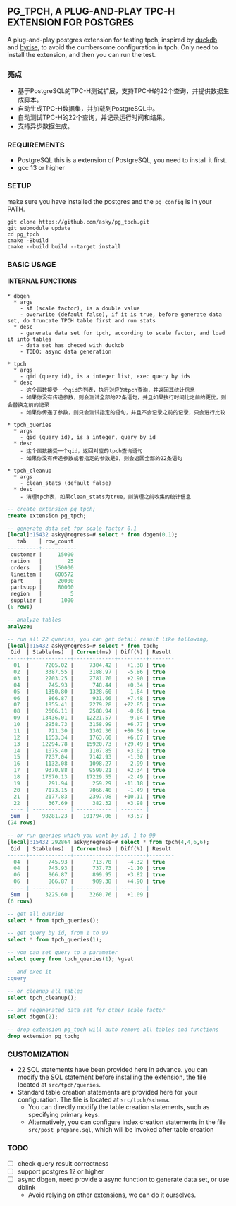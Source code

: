 ## PG_TPCH, A PLUG-AND-PLAY TPC-H EXTENSION FOR POSTGRES

A plug-and-play postgres extension for testing tpch, inspired by [duckdb](https://github.com/duckdb/duckdb.git) and [hyrise](https://github.com/hyrise/hyrise.git), to avoid the cumbersome configuration in tpch. Only need to install the extension, and then you can run the test.

### 亮点

- 基于PostgreSQL的TPC-H测试扩展，支持TPC-H的22个查询，并提供数据生成脚本。
- 自动生成TPC-H数据集，并加载到PostgreSQL中。
- 自动测试TPC-H的22个查询，并记录运行时间和结果。
- 支持异步数据生成。


### REQUIREMENTS

- PostgreSQL
    this is a extension of PostgreSQL, you need to install it first.
- gcc 13 or higher

### SETUP

make sure you have installed the postgres and the `pg_config` is in your PATH.

```
git clone https://github.com/asky/pg_tpch.git
git submodule update
cd pg_tpch
cmake -Bbuild
cmake --build build --target install
```

### BASIC USAGE

#### INTERNAL FUNCTIONS

```
* dbgen 
  * args
    - sf (scale factor), is a double value
    - overwrite (default false), if it is true, before generate data set, do truncate TPCH table first and run stats
  * desc
    - generate data set for tpch, according to scale factor, and load it into tables
    - data set has checed with duckdb
    - TODO: async data generation

* tpch
  * args
    - qid (query id), is a integer list, exec query by ids
  * desc
    - 这个函数接受一个qid的列表，执行对应的tpch查询，并返回其统计信息
    - 如果你没有传递参数，则会测试全部的22条语句，并且如果执行时间比之前的更优，则会替换之前的记录
    - 如果你传递了参数，则只会测试指定的语句，并且不会记录之前的记录，只会进行比较

* tpch_queries
  * args
    - qid (query id), is a integer, query by id
  * desc
    - 这个函数接受一个qid，返回对应的tpch查询语句
    - 如果你没有传递参数或者指定的参数是0，则会返回全部的22条语句

* tpch_cleanup
  * args
    - clean_stats (default false)
  * desc
    - 清理tpch表，如果clean_stats为true，则清理之前收集的统计信息

```

```sql
-- create extension pg_tpch;
create extension pg_tpch;

-- generate data set for scale factor 0.1
[local]:15432 asky@regress=# select * from dbgen(0.1);
   tab    | row_count
----------+-----------
 customer |     15000
 nation   |        25
 orders   |    150000
 lineitem |    600572
 part     |     20000
 partsupp |     80000
 region   |         5
 supplier |      1000
(8 rows)

-- analyze tables
analyze;

-- run all 22 queries, you can get detail result like following,
[local]:15432 asky@regress=# select * from tpch;
 Qid  | Stable(ms)  | Current(ms) | Diff(%) | Result
------+-------------+-------------+---------+--------
  01  |     7205.02 |     7304.42 |   +1.38 | true
  02  |     3387.55 |     3188.97 |   -5.86 | true
  03  |     2703.25 |     2781.70 |   +2.90 | true
  04  |      745.93 |      748.44 |   +0.34 | true
  05  |     1350.80 |     1328.60 |   -1.64 | true
  06  |      866.87 |      931.66 |   +7.48 | true
  07  |     1855.41 |     2279.28 |  +22.85 | true
  08  |     2606.11 |     2588.94 |   -0.66 | true
  09  |    13436.01 |    12221.57 |   -9.04 | true
  10  |     2958.73 |     3158.99 |   +6.77 | true
  11  |      721.30 |     1302.36 |  +80.56 | true
  12  |     1653.34 |     1763.60 |   +6.67 | true
  13  |    12294.78 |    15920.73 |  +29.49 | true
  14  |     1075.40 |     1107.85 |   +3.02 | true
  15  |     7237.04 |     7142.93 |   -1.30 | true
  16  |     1132.08 |     1098.27 |   -2.99 | true
  17  |     9370.88 |     9590.21 |   +2.34 | true
  18  |    17670.13 |    17229.55 |   -2.49 | true
  19  |      291.94 |      259.29 |  -11.18 | true
  20  |     7173.15 |     7066.40 |   -1.49 | true
  21  |     2177.83 |     2397.98 |  +10.11 | true
  22  |      367.69 |      382.32 |   +3.98 | true
 ---- | ----------- | ----------- | ------- |
 Sum  |    98281.23 |   101794.06 |   +3.57 |
(24 rows)

-- or run queries which you want by id, 1 to 99
[local]:15432 292864 asky@regress=# select * from tpch(4,4,6,6);
 Qid  | Stable(ms)  | Current(ms) | Diff(%) | Result
------+-------------+-------------+---------+--------
  04  |      745.93 |      713.70 |   -4.32 | true
  04  |      745.93 |      737.73 |   -1.10 | true
  06  |      866.87 |      899.95 |   +3.82 | true
  06  |      866.87 |      909.38 |   +4.90 | true
 ---- | ----------- | ----------- | ------- |
 Sum  |     3225.60 |     3260.76 |   +1.09 |
(6 rows)

-- get all queries
select * from tpch_queries();

-- get query by id, from 1 to 99
select * from tpch_queries(1);

-- you can set query to a parameter
select query from tpch_queries(1); \gset

-- and exec it
:query

-- or cleanup all tables
select tpch_cleanup();

-- and regenerated data set for other scale factor 
select dbgen(2);

-- drop extension pg_tpch will auto remove all tables and functions
drop extension pg_tpch;

```

### CUSTOMIZATION

* 22 SQL statements have been provided here in advance. you can modify the SQL statement before installing the extension,  the file located at `src/tpch/queries`.
* Standard table creation statements are provided here for your configuration. The file is located at `src/tpch/schema`.
   * You can directly modify the table creation statements, such as specifying primary keys.
   * Alternatively, you can configure index creation statements in the file `src/post_prepare.sql`, which will be invoked after table creation


### TODO

- [ ] check query result correctness
- [ ] support postgres 12 or higher
- [ ] async dbgen, need provide a async function to generate data set, or use dblink
    - Avoid relying on other extensions, we can do it ourselves.